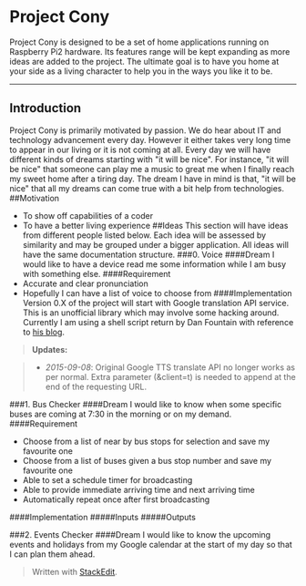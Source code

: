 Project Cony
==========

Project Cony is designed to be a set of home applications running on Raspberry Pi2 hardware. Its features range will be kept expanding as more ideas are added to the project. The ultimate goal is to have you home at your side as a living character to help you in the ways you like it to be.

--------------------------

Introduction
--------
Project Cony is primarily motivated by passion. We do hear about IT and technology advancement every day. However it either takes very long time to appear in our living or it is not coming at all. Every day we will have different kinds of dreams starting with "it will be nice". For instance, "it will be nice" that someone can play me a music to great me when I finally reach my sweet home after a tiring day. The dream I have in mind is that, "it will be nice" that all my dreams can come true with a bit help from technologies.
##Motivation
- To show off capabilities of a coder
- To have a better living experience
##Ideas
This section will have ideas from different people listed below. Each idea will be assessed by similarity and may be grouped under a bigger application. All ideas will have the same documentation structure. 
###0. Voice
####Dream
I would like to have a device read me some information while I am busy with something else. 
####Requirement
- Accurate and clear pronunciation 
- Hopefully I can have a list of voice to choose from
####Implementation
Version 0.X of the project will start with Google translation API service. This is an unofficial library which may involve some hacking around. Currently I am using a shell script return by Dan Fountain with reference to [his blog][1]. 
>**Updates:** 

>- *2015-09-08*:  Original Google TTS translate API no longer works as per normal. Extra parameter (&client=t) is needed to append at the end of the requesting URL.

###1. Bus Checker
####Dream
I would like to know when some specific buses are coming at 7:30 in the morning or on my demand. 
####Requirement
- Choose from a list of near by bus stops for selection and save my favourite one
- Choose from a list of buses given a bus stop number and save my favourite one
- Able to set a schedule timer for broadcasting
- Able to provide immediate arriving time and next arriving time
- Automatically repeat once after first broadcasting

####Implementation
#####Inputs
#####Outputs

###2. Events Checker
####Dream
I would like to know the upcoming events and holidays from my Google calendar at the start of my day so that I can plan them ahead.



> Written with [StackEdit](https://stackedit.io/).

[1]:http://danfountain.com/2013/03/raspberry-pi-text-to-speech/